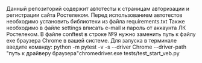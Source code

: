 Данный репозиторий содержит автотесты к страницам авторизации и регистрации сайта Ростелеком.
Перед использованием автотестов необходимо установить библиотеки из файла requirements.txt
Также необходимо в файле settings вписать e-mail и пароль от аккаунта ЛК Ростелеком.
В файле conftest в строке №9 нужно заменить путь к файлу exe браузера Chrome в вашей системе.
Для запуска в терминале введите команду:
python -m pytest -v -s --driver Chrome --driver-path "путь к драйверу браузера"chromedriver.exe tests/test_start_veb.py
 
